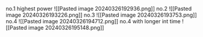 no.1 highest power
![[Pasted image 20240326192936.png]]
no.2
![[Pasted image 20240326193226.png]]
no.3
![[Pasted image 20240326193753.png]]
no.4
![[Pasted image 20240326194712.png]]
no.4 with longer int time
![[Pasted image 20240326195148.png]]
